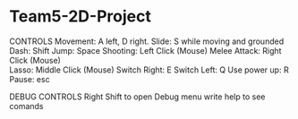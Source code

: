 # Team5-2D-Project

CONTROLS
Movement: A left, D right.
Slide: S while moving and grounded
Dash: Shift 
Jump: Space 
Shooting: Left Click (Mouse) 
Melee Attack: Right Click (Mouse)  
Lasso: Middle Click (Mouse) 
Switch Right: E 
Switch Left: Q 
Use power up: R 
Pause: esc 

DEBUG CONTROLS
Right Shift to open Debug menu
write help to see comands
